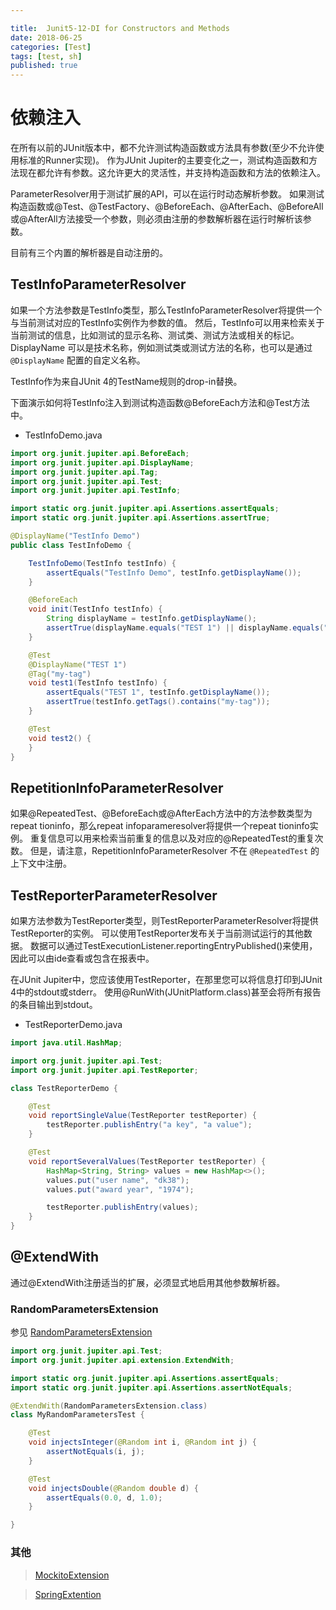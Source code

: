 ```yaml
---

title:  Junit5-12-DI for Constructors and Methods
date: 2018-06-25
categories: [Test]
tags: [test, sh]
published: true
---
```


# 依赖注入

在所有以前的JUnit版本中，都不允许测试构造函数或方法具有参数(至少不允许使用标准的Runner实现)。
作为JUnit Jupiter的主要变化之一，测试构造函数和方法现在都允许有参数。这允许更大的灵活性，并支持构造函数和方法的依赖注入。

ParameterResolver用于测试扩展的API，可以在运行时动态解析参数。
如果测试构造函数或@Test、@TestFactory、@BeforeEach、@AfterEach、@BeforeAll或@AfterAll方法接受一个参数，则必须由注册的参数解析器在运行时解析该参数。

目前有三个内置的解析器是自动注册的。

## TestInfoParameterResolver

如果一个方法参数是TestInfo类型，那么TestInfoParameterResolver将提供一个与当前测试对应的TestInfo实例作为参数的值。
然后，TestInfo可以用来检索关于当前测试的信息，比如测试的显示名称、测试类、测试方法或相关的标记。
DisplayName 可以是技术名称，例如测试类或测试方法的名称，也可以是通过 `@DisplayName` 配置的自定义名称。

TestInfo作为来自JUnit 4的TestName规则的drop-in替换。

下面演示如何将TestInfo注入到测试构造函数@BeforeEach方法和@Test方法中。

- TestInfoDemo.java

```java
import org.junit.jupiter.api.BeforeEach;
import org.junit.jupiter.api.DisplayName;
import org.junit.jupiter.api.Tag;
import org.junit.jupiter.api.Test;
import org.junit.jupiter.api.TestInfo;

import static org.junit.jupiter.api.Assertions.assertEquals;
import static org.junit.jupiter.api.Assertions.assertTrue;

@DisplayName("TestInfo Demo")
public class TestInfoDemo {

    TestInfoDemo(TestInfo testInfo) {
        assertEquals("TestInfo Demo", testInfo.getDisplayName());
    }

    @BeforeEach
    void init(TestInfo testInfo) {
        String displayName = testInfo.getDisplayName();
        assertTrue(displayName.equals("TEST 1") || displayName.equals("test2()"));
    }

    @Test
    @DisplayName("TEST 1")
    @Tag("my-tag")
    void test1(TestInfo testInfo) {
        assertEquals("TEST 1", testInfo.getDisplayName());
        assertTrue(testInfo.getTags().contains("my-tag"));
    }

    @Test
    void test2() {
    }
}
```
## RepetitionInfoParameterResolver

如果@RepeatedTest、@BeforeEach或@AfterEach方法中的方法参数类型为repeat tioninfo，那么repeat infoparameresolver将提供一个repeat tioninfo实例。
重复信息可以用来检索当前重复的信息以及对应的@RepeatedTest的重复次数。
但是，请注意，RepetitionInfoParameterResolver 不在 `@RepeatedTest` 的上下文中注册。

## TestReporterParameterResolver

如果方法参数为TestReporter类型，则TestReporterParameterResolver将提供TestReporter的实例。
可以使用TestReporter发布关于当前测试运行的其他数据。
数据可以通过TestExecutionListener.reportingEntryPublished()来使用，因此可以由ide查看或包含在报表中。

在JUnit Jupiter中，您应该使用TestReporter，在那里您可以将信息打印到JUnit 4中的stdout或stderr。
使用@RunWith(JUnitPlatform.class)甚至会将所有报告的条目输出到stdout。

- TestReporterDemo.java

```java
import java.util.HashMap;

import org.junit.jupiter.api.Test;
import org.junit.jupiter.api.TestReporter;

class TestReporterDemo {

    @Test
    void reportSingleValue(TestReporter testReporter) {
        testReporter.publishEntry("a key", "a value");
    }

    @Test
    void reportSeveralValues(TestReporter testReporter) {
        HashMap<String, String> values = new HashMap<>();
        values.put("user name", "dk38");
        values.put("award year", "1974");

        testReporter.publishEntry(values);
    }
}
```

## @ExtendWith

通过@ExtendWith注册适当的扩展，必须显式地启用其他参数解析器。

### RandomParametersExtension

参见 [RandomParametersExtension](https://github.com/junit-team/junit5-samples/blob/r5.2.0/junit5-jupiter-extensions/src/main/java/com/example/random/RandomParametersExtension.java)


```java
import org.junit.jupiter.api.Test;
import org.junit.jupiter.api.extension.ExtendWith;

import static org.junit.jupiter.api.Assertions.assertEquals;
import static org.junit.jupiter.api.Assertions.assertNotEquals;

@ExtendWith(RandomParametersExtension.class)
class MyRandomParametersTest {

    @Test
    void injectsInteger(@Random int i, @Random int j) {
        assertNotEquals(i, j);
    }

    @Test
    void injectsDouble(@Random double d) {
        assertEquals(0.0, d, 1.0);
    }

}
```

### 其他

> [MockitoExtension](https://github.com/mockito/mockito/blob/release/2.x/subprojects/junit-jupiter/src/main/java/org/mockito/junit/jupiter/MockitoExtension.java)

> [SpringExtention](https://github.com/spring-projects/spring-framework/blob/master/spring-test/src/main/java/org/springframework/test/context/junit/jupiter/SpringExtension.java)


